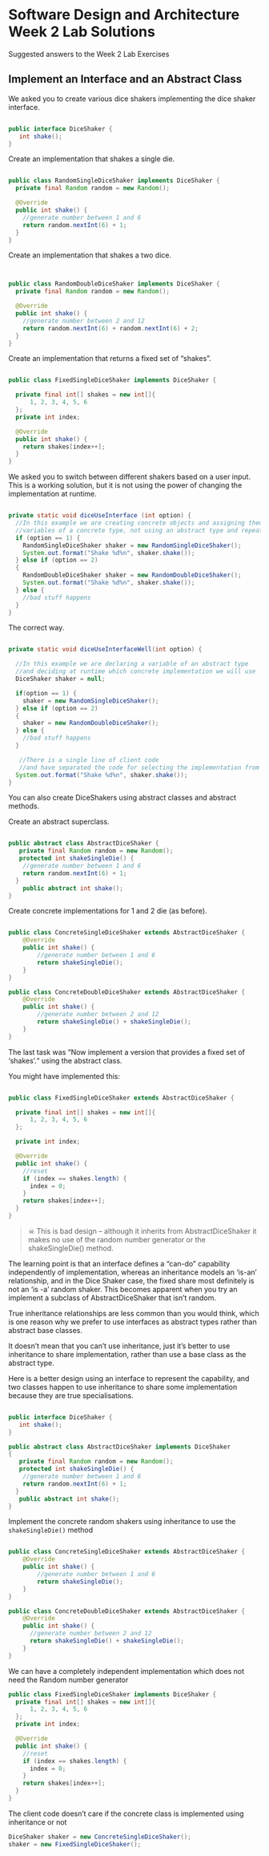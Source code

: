 # Software Design and Architecture Week 2 Lab Solutions
Suggested answers to the Week 2 Lab Exercises

## Implement an Interface and an Abstract Class

We asked you to create various dice shakers implementing the dice shaker interface.

```java

public interface DiceShaker {
   int shake();
}
```
Create an implementation that shakes a single die.

```java

public class RandomSingleDiceShaker implements DiceShaker {
  private final Random random = new Random();

  @Override
  public int shake() {
    //generate number between 1 and 6
    return random.nextInt(6) + 1;
  }
}
```
Create an implementation that shakes a two dice.
```java


public class RandomDoubleDiceShaker implements DiceShaker {
  private final Random random = new Random();

  @Override
  public int shake() {
    //generate number between 2 and 12
    return random.nextInt(6) + random.nextInt(6) + 2;
  }
}
```

Create an implementation that returns a fixed set of “shakes”.

```java

public class FixedSingleDiceShaker implements DiceShaker {

  private final int[] shakes = new int[]{
      1, 2, 3, 4, 5, 6
  };
  private int index;

  @Override
  public int shake() {
    return shakes[index++];
  }
}
```
We asked you to switch between different shakers based on a user input. This is a working solution, but it is not using the power of changing the implementation at runtime.

```java

private static void diceUseInterface (int option) {
  //In this example we are creating concrete objects and assigning them to
  //variables of a concrete type, not using an abstract type and repeating the client code
  if (option == 1) {
    RandomSingleDiceShaker shaker = new RandomSingleDiceShaker();
    System.out.format("Shake %d%n", shaker.shake());
  } else if (option == 2)
  {
    RandomDoubleDiceShaker shaker = new RandomDoubleDiceShaker();
    System.out.format("Shake %d%n", shaker.shake());
  } else {
    //bad stuff happens
  }
}
```
The correct way.

````java

private static void diceUseInterfaceWell(int option) {

  //In this example we are declaring a variable of an abstract type
  //and deciding at runtime which concrete implementation we will use
  DiceShaker shaker = null;

  if(option == 1) {
    shaker = new RandomSingleDiceShaker();
  } else if (option == 2)
  {
    shaker = new RandomDoubleDiceShaker();
  } else {
    //bad stuff happens
  }

   //There is a single line of client code
   //and have separated the code for selecting the implementation from the code that uses it
  System.out.format("Shake %d%n", shaker.shake());
}
````

You can also create DiceShakers using abstract classes and abstract methods.

Create an abstract superclass.

```java

public abstract class AbstractDiceShaker {
   private final Random random = new Random();
   protected int shakeSingleDie() {
    //generate number between 1 and 6
    return random.nextInt(6) + 1;
  }
    public abstract int shake();
}

```
Create concrete implementations for 1 and 2 die (as before).

```java

public class ConcreteSingleDiceShaker extends AbstractDiceShaker {
    @Override
    public int shake() {
        //generate number between 1 and 6
        return shakeSingleDie();
    }
}

public class ConcreteDoubleDiceShaker extends AbstractDiceShaker {
    @Override
    public int shake() {
        //generate number between 2 and 12
        return shakeSingleDie() + shakeSingleDie();
    }
}
```
The last task was “Now implement a version that provides a fixed set of ‘shakes’.“ using the abstract class.

You might have implemented this:

```java

public class FixedSingleDiceShaker extends AbstractDiceShaker {

  private final int[] shakes = new int[]{
      1, 2, 3, 4, 5, 6
  };

  private int index;

  @Override
  public int shake() {
    //reset
    if (index == shakes.length) {
      index = 0;
    }
    return shakes[index++];
  }
}
```
> ☠ This is bad design – although it inherits from AbstractDiceShaker it makes no use of the random number generator or the shakeSingleDie() method.

The learning point is that an interface defines a “can-do” capability independently of implementation, whereas an inheritance models an ‘is-an’ relationship, and in the Dice Shaker case, the fixed share most definitely is not an ‘is -a’ random shaker. This becomes apparent when you try an implement a subclass of AbstractDiceShaker that isn’t random.

True inheritance relationships are less common than you would think, which is one reason why we prefer to use interfaces as abstract types rather than abstract base classes.

It doesn’t mean that you can’t use inheritance, just it’s better to use inheritance to share implementation, rather than use a base class as the abstract type.

Here is a better design using an interface to represent the capability, and two classes happen to use inheritance to share some implementation because they are true specialisations.

```java

public interface DiceShaker {
   int shake();
}

```

```java
public abstract class AbstractDiceShaker implements DiceShaker
{
   private final Random random = new Random();
   protected int shakeSingleDie() {
    //generate number between 1 and 6
    return random.nextInt(6) + 1;
  }
   public abstract int shake();
}

```
Implement the concrete random shakers using inheritance to use the `shakeSingleDie()` method

```java

public class ConcreteSingleDiceShaker extends AbstractDiceShaker {
    @Override
    public int shake() {
        //generate number between 1 and 6
        return shakeSingleDie();
    }
}
```

```java
public class ConcreteDoubleDiceShaker extends AbstractDiceShaker {
    @Override
    public int shake() {
      //generate number between 2 and 12
      return shakeSingleDie() + shakeSingleDie();
    }
}
```

We can have a completely independent implementation which does not need the Random number generator

```java
public class FixedSingleDiceShaker implements DiceShaker {
  private final int[] shakes = new int[]{
      1, 2, 3, 4, 5, 6
  };
  private int index;

  @Override
  public int shake() {
    //reset
    if (index == shakes.length) {
      index = 0;
    }
    return shakes[index++];
  }
}
```
The client code doesn’t care if the concrete class is implemented using inheritance or not

```java
DiceShaker shaker = new ConcreteSingleDiceShaker();
shaker = new FixedSingleDiceShaker();
```
